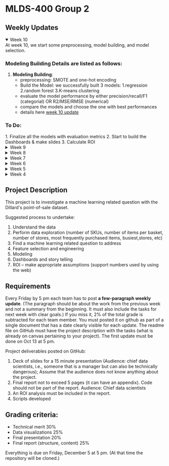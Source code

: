 # MLDS-400 Group 2

## Weekly Updates
<details open>
  <summary>Week 10</summary>
At week 10, we start some preprocessing, model building, and model selection.

<h3> Modeling Building Details are listed as follows:</h3>

  1. **Modeling Building**:
     -  preprocessing: SMOTE and one-hot encoding
     -  Build the Model: we successfully built 3 models: 1.regression 2.random forest 3.K-means clustering
     -  evaluate the model performance by either precision/recall/F1 (categorial) OR R2/MSE/RMSE (numerical)
     -  compare the models and choose the one with best performances
     - details here [week 10 update](4.Feature_Selection/Week_9.ipynb)
  
  <h3>To Do:</h3>
  1. Finalize all the models with evaluation metrics
  2. Start to build the Dashboards & make slides
  3. Calculate ROI 
</details>


<details>
  <summary>Week 9</summary>
At week 9, we start feature engineering and model selection.

<h3>Feature Engineering & Modeling Details are listed as follows:</h3>

  1. **Feature Engineering**:
     - deal with outliers
     - we decide to select the following features, and they could be divided into 2 categories:
        - categorical (make sure they are classified into tens of categories):
        style/
        standardized_color/
        standardized_size/
        vendor/
        brand
       
       - numerical(standardize them for further model building) :
        retail price/
        packsize

     - details here [week 9 update](4.Feature_Selection/Week_9.ipynb)
  
  <h3>To Do:</h3>

  1. Deal with the imbalanced dataset using SMOTE - Synthetic Minority Over-sampling Technique
  2. Build the Model: we plan to build 3 models: 1.regression 2.random forest 3.K-means clustering
  3. compare the model metrics and derive insights from the models about products with which features would be purchased/ or returned. 
</details>

<details>
  <summary>Week 8</summary>
At week 8, we having finished data cleaning and at the middle of EDA (stage 3).

<h3>EDA Details are listed as follows:</h3>

  1. **EDA**: 
     - We looked into three categorical features (color, style, size) from skuinfo in the joined table. They all have many categories and some categories are hard to interprete based on their name alone. Therefore, we generalized those categories either by marking them as the "other" group or drop them directly.

     - details here [week 8 update](3.EDA/Week_8.ipynb)
  
  <h3>To Do:</h3>

  1. Continue with stage 3: Continue to work on categorical and numerical features. 
  2. We have outlined our strategy for a supervised learning problem aimed at predicting the likelihood of a product being purchased, returned, or not purchased. In this approach, we designate X by grouping the data using SKUID and aggregating the profit for each product. The profit calculation involves subtracting the cost from the retail price and then multiplying by the quantity, representing the potential profit each product could generate for Dillard. Additionally, we intend to define Y as a categorical variable indicating whether a product falls into the categories of being purchased, returned, or not purchased.
  3. Work more on feature engineering and the prediction model.  
</details>

<details>
  <summary>Week 7</summary>
At week 7, we are at end of stage 2 - Data Cleaning and the start of stage 3 - EDA.

<h3>Data Cleaning & EDA Details are listed as follows:</h3>

  1. **Data Cleaning**:
     - Select a subset of data, inner join 3 tables trnsact+skuinfo+sksinfo, details here [JOINED_TABLE](JOINED_trnsact+skuinfo+sksinfo.csv)
     - Check Data Duplicates& Outliers& Null values: drop N/A values, check outliers and duplicates.
     - Browse data and do some simple EDA. 

  3. **EDA**: 
     -   details here [week 7 update](3.EDA/Week_7.ipynb)
  
  <h3>To Do:</h3>

  1. Continue with stage 2: Data Cleaning. Continue to work on outliers. 
  2. We planned to do a supervised learning problem which tries to predict whether a product would be purchased or returned (or possibly not being purchased). X is set as groupby SKUID and sum the profit of each product, which is (retail price-cost)*quantity and it means what profit each product could bring to Dillard. And we planned to set Y as a categorical variable that whether a product would be purchased or returned (or possibly not being purchased). 
  3. Work towards feature engineering and the prediction model 

</details>


<details>
  <summary>Week 6</summary>
At week 6, we are at stage 2 - Data Cleaning and choose the general direction to work towards

<h3>Data Cleaning & Research Topic Choice Details are listed as follows:</h3>

  1. We choose our **general research direction**: select a subset of Black Friday sales data (by selecting saledate='2004-11-24') and we will investigate the best-seller and worst-seller products and their features by EDA. Then, we want to work towards a classification model to classify what features made products sold well, especially for Black Friday. So Dillard could recommend products with these features to customers in the following Black Fridays to increase sales. Also, we will complicate our model selections in the following weeks, including the add-on of some other models and model validation. But building a classification model would be our first step. 

  2. **Data Cleaning**:
     - Export a Subset: select a subset of Black Friday sales data and export the file for us to do some EDA (select * from group_2.trnsact where saledate='2004-11-24';). Please visit: [ESD_Dataset_Black_Friday_subset](ESD_Dataset_Black_Friday_subset.csv). Meanwhile, we update this new table in our database as well.
     - Deal with null values and some basic EDA about the TRNSACT table: details here [week 6 update](https://github.com/nu-mlds-group/mlds400-group2/blob/main/2.Data_Cleaning/MLDS_400_Black%20Friday_subset.ipynb)
  <h3>To Do:</h3>

  1. Continue with stage 2: Data Cleaning. Focus more removing null values, standardize data type, EDA, and data visualization.
  2. Inner join TRNSACT with other tables with another table called skstinfo to find the retail price to see whether we should drop or keep these transactions which has orgprice=0
  3. Work towards feature selection and build the classification model

</details>


<details>
  <summary>Week 5</summary>
At week 5, we are at stage 2 - Data Cleaning

<h3>Data Cleaning Details are listed as follows:</h3>

  1. We changed the datatype of each column of 5 tables to make sure the datatype of each column is correct.

  2. For the table of skuinfo, in the column of packsize, there are some pack sizes that do not make sense, including "G", "N/A", "Bizarre", "Promo test," and so on. In order to maintain the sku on record, we use the mode, which is 1, to replace these strange values. For detailed script, please visit: [here](2.Data_Cleaning/week5.pdf).

  3. This week, we spent a lot of time exploring the project research topic we want to explore:

      - According to the products' different features (e.g. color, style, vendor, brand) to do a classification model so that we could use these classifications on products to predict the preferences of different customers.

      - Another possible direction is to help Dillards increase sales by investing in products combined with the features that are most welcomed and which ones are least welcomed. We could apply different discounts accordingly to increase sales revenue. This could be conducted through machine learning models like a random forest model.

  <h3>To Do:</h3>

  1. Continue with stage 2: Data Cleaning. Determine the project research direction and clean the datasets accordingly (e.g. drop unnecessary columns, select a subset of data to work with).

  2. After filtering the data we need, check the data thoroughly to see whether there are some bizarre and null values that don't make any sense, drop those rows, or replace them with the mean/mode depending on the variable type/distribution of the data.

  3. Choose the ML/clustering model we are going to work with.

  4. Start with EDA and analyze and investigate data sets and summarize their main characteristics, employed with data visualization.
</details>

<details>
  <summary>Week 4</summary>
  <h3>At week 4, we are at stage 1 - Data Overview & Description</h3>

  1. This week, we performed basic data cleaning and imported the dataset into the PostgreSQL server.

  2. we also made some summary statistics about the dataset. See more details [here](1.Data_Overview&Description/Week4.pdf).

<h3>To Do:</h3>

  1. We are going to continue working on data cleaning and understanding of the data, including basic EDA process.

  2. After having a decent understanding of the dataset, then we can proceed to brainstorm interesting questions related to machine learning so that we can work on them further for the rest of the weeks.
</details>


## Project Description
This project is to investigate a machine learning related question with the Dillard's point-of-sale dataset.

Suggested process to undertake:
1. Understand the data
2. Perform data exploration (number of SKUs, number of items per basket, number of stores, most frequently purchased items, busiest,stores, etc)
3. Find a machine learning related question to address
4. Feature selection and engineering
5. Modeling
6. Dashboards and story telling
7. ROI – make appropriate assumptions (support numbers used by using the web)



## Requirements
Every Friday by 5 pm each team has to post **a few-paragraph weekly update**. (The paragraph should be about the work from the previous week and not a summary from the beginning. It must also include the tasks for next week with clear goals.) If you miss it, 2% of the total grade is subtracted for each team member. You must posted it on github as part of a single document that has a date clearly visible for each update. The readme file on GitHub must have the project description with the tasks (what is already on canvas pertaining to your project). The first update must be done on Oct 13 at 5 pm.

Project deliverables posted on GitHub:

1. Deck of slides for a 15 minute presentation (Audience: chief data scientists, i.e., someone that is a manager but can also be technically dangerous); Assume that the audience does not know anything about the project.
2. Final report not to exceed 5 pages (it can have an appendix). Code should not be part of the report. Audience: Chief data scientists
3. An ROI analysis must be included in the report.
4. Scripts developed

## Grading criteria:

- Technical merit 30%
- Data visualizations 25%
- Final presentation 20%
- Final report (structure, content) 25%

Everything is due on Friday, December 5 at 5 pm. (At that time the repository will be cloned.)
